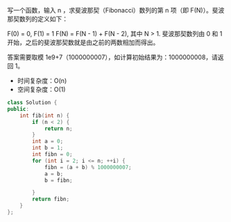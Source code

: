 <!--
 * @Author: huangqianfei
 * @Date: 2023-09-02 11:17:26
 * @LastEditTime: 2023-09-02 11:29:21
 * @Description: 
-->
写一个函数，输入 n ，求斐波那契（Fibonacci）数列的第 n 项（即 F(N)）。斐波那契数列的定义如下：

F(0) = 0,   F(1) = 1
F(N) = F(N - 1) + F(N - 2), 其中 N > 1.
斐波那契数列由 0 和 1 开始，之后的斐波那契数就是由之前的两数相加而得出。

答案需要取模 1e9+7（1000000007），如计算初始结果为：1000000008，请返回 1。

* 时间复杂度：O(n)
* 空间复杂度：O(1)
```cpp
class Solution {
public:
    int fib(int n) {
        if (n < 2) {
            return n;
        }
        int a = 0;
        int b = 1;
        int fibn = 0;
        for (int i = 2; i <= n; ++i) {
            fibn = (a + b) % 1000000007;
            a = b;
            b = fibn;

        }
        return fibn;
    }
};
```